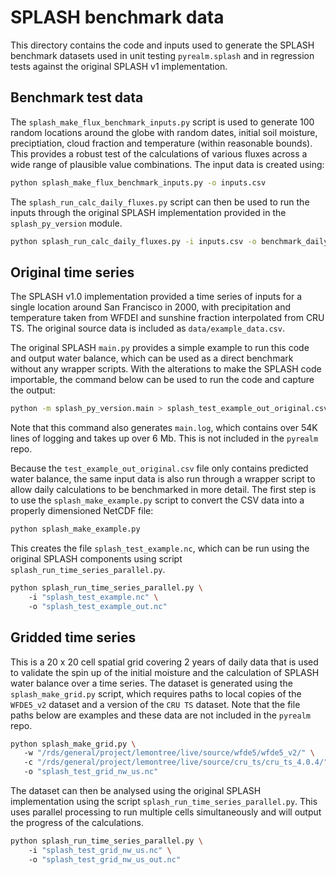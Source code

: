 # SPLASH benchmark data

This directory contains the code and inputs used to generate the SPLASH benchmark
datasets used in unit testing `pyrealm.splash` and in regression tests against the
original SPLASH v1 implementation.

## Benchmark test data

The `splash_make_flux_benchmark_inputs.py` script is used to generate 100 random
locations around the globe with random dates, initial soil moisture, preciptiation,
cloud fraction and temperature (within reasonable bounds). This provides a robust test
of the calculations of various fluxes across a wide range of plausible value
combinations. The input data is created using:

```sh
python splash_make_flux_benchmark_inputs.py -o inputs.csv
```

The `splash_run_calc_daily_fluxes.py` script can then be used to run the inputs through
the original SPLASH implementation provided in the `splash_py_version` module.

```sh
python splash_run_calc_daily_fluxes.py -i inputs.csv -o benchmark_daily_fluxes_2.csv
```

## Original time series

The SPLASH v1.0 implementation provided a time series of inputs for a single location
around San Francisco in 2000, with precipitation and temperature taken from WFDEI and
sunshine fraction interpolated from CRU TS. The original source data is included as
`data/example_data.csv`.

The original SPLASH `main.py` provides a simple example to run this code and output
water balance, which can be used as a direct benchmark without any wrapper scripts. With
the alterations to make the SPLASH code importable, the command below can be used to run
the code and capture the output:

```sh
python -m splash_py_version.main > splash_test_example_out_original.csv
```

Note that this command also generates `main.log`, which contains over 54K lines of
logging and takes up over 6 Mb. This is not included in the `pyrealm` repo.

Because the `test_example_out_original.csv` file only contains predicted water balance,
the same input data is also run through a wrapper script to allow daily calculations to
be benchmarked in more detail. The first step is to use the `splash_make_example.py`
script to convert the CSV data into a properly dimensioned NetCDF file:

```sh
python splash_make_example.py
```

This creates the file `splash_test_example.nc`, which can be run using the original
SPLASH components using script `splash_run_time_series_parallel.py`.

```sh
python splash_run_time_series_parallel.py \ 
    -i "splash_test_example.nc" \ 
    -o "splash_test_example_out.nc"
```

## Gridded time series

This is a 20 x 20 cell spatial grid covering 2 years of daily data that is used to
validate the spin up of the initial moisture and the calculation of SPLASH water balance
over a time series. The dataset is generated using the `splash_make_grid.py` script,
which requires paths to local copies of the `WFDE5_v2` dataset and a version of the
`CRU TS` dataset. Note that the file paths below are examples and these data are not
included in the `pyrealm` repo.

```sh
python splash_make_grid.py \ 
   -w "/rds/general/project/lemontree/live/source/wfde5/wfde5_v2/" \ 
   -c "/rds/general/project/lemontree/live/source/cru_ts/cru_ts_4.0.4/" \ 
   -o "splash_test_grid_nw_us.nc"
```

The dataset can then be analysed using the original SPLASH implementation using the
script `splash_run_time_series_parallel.py`. This uses parallel processing to run
multiple cells simultaneously and will output the progress of the calculations.

```sh
python splash_run_time_series_parallel.py \ 
    -i "splash_test_grid_nw_us.nc" \ 
    -o "splash_test_grid_nw_us_out.nc"
```
